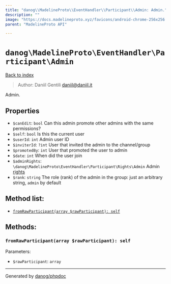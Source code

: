 ```yaml
---
title: "danog\\MadelineProto\\EventHandler\\Participant\\Admin: Admin."
description: ""
image: "https://docs.madelineproto.xyz/favicons/android-chrome-256x256.png"
parent: "MadelineProto API"

---
```

# `danog\MadelineProto\EventHandler\Participant\Admin`
[Back to index](../../../../index.html)

> Author: Daniil Gentili <daniil@daniil.it>  
  

Admin.  



## Properties
* `$canEdit`: `bool` Can this admin promote other admins with the same permissions?
* `$self`: `bool` Is this the current user
* `$userId`: `int` Admin user ID
* `$inviterId`: `?int` User that invited the admin to the channel/group
* `$promotedBy`: `int` User that promoted the user to admin
* `$date`: `int` When did the user join
* `$adminRights`: `\danog\MadelineProto\EventHandler\Participant\Rights\Admin` Admin [rights](https://core.telegram.org/api/rights)
* `$rank`: `string` The role (rank) of the admin in the group: just an arbitrary string, `admin` by default

## Method list:
* [`fromRawParticipant(array $rawParticipant): self`](#fromrawparticipant-array-rawparticipant-self)

## Methods:
### `fromRawParticipant(array $rawParticipant): self`




Parameters:

* `$rawParticipant`: `array`   



---
Generated by [danog/phpdoc](https://phpdoc.daniil.it)
